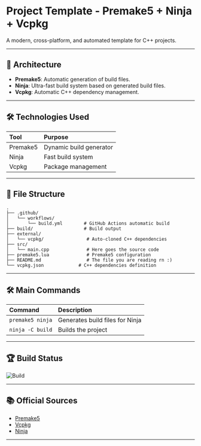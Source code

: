 
# Project Template - Premake5 + Ninja + Vcpkg

A modern, cross-platform, and automated template for C++ projects.

---

## 🚀 Architecture

- **Premake5**: Automatic generation of build files.
- **Ninja**: Ultra-fast build system based on generated build files.
- **Vcpkg**: Automatic C++ dependency management.

---

## 🛠️ Technologies Used

| Tool      | Purpose |
|:----------|:-------|
| Premake5  | Dynamic build generator |
| Ninja     | Fast build system |
| Vcpkg     | Package management |
---

## 📄 File Structure

```plaintext
.
├── .github/
│   └── workflows/
│       └── build.yml        # GitHub Actions automatic build
├── build/                   # Build output
├── external/
│   └── vcpkg/                # Auto-cloned C++ dependencies
├── src/
│   └── main.cpp              # Here goes the source code
├── premake5.lua              # Premake5 configuration
├── README.md                 # The file you are reading rn :)
└── vcpkg.json			   # C++ dependencies definition
```

---

## 🛠️ Main Commands

| Command            | Description |
|:-------------------|:-----------|
| `premake5 ninja`   | Generates build files for Ninja |
| `ninja -C build`   | Builds the project |

---

## 🏆 Build Status

![Build](https://github.com/your_username/your_repo_name/actions/workflows/build.yml/badge.svg)

---

## 📚 Official Sources
- [Premake5](https://premake.github.io/)
- [Vcpkg](https://vcpkg.io)
- [Ninja](https://ninja-build.org/)

---
